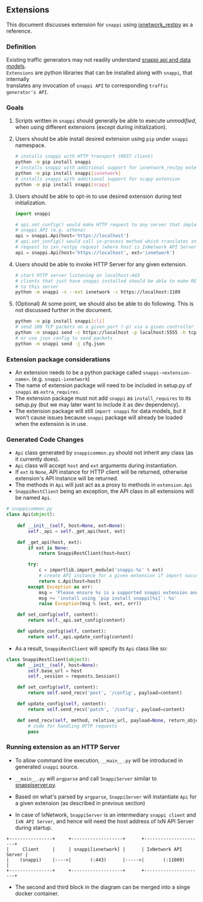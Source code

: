 ## Extensions

This document discusses extension for `snappi` using [ixnetwork_restpy](https://github.com/OpenIxia/ixnetwork_restpy) as a reference.


### Definition

Existing traffic generators may not readily understand [snappi api and data models](https://github.com/open-traffic-generator/models).  
`Extensions` are python libraries that can be installed along with `snappi`, that internally    
translates any invocation of `snappi API` to corresponding `traffic generator's API`.


### Goals
1. Scripts written in `snappi` should generally be able to execute *unmodified*, when using different extensions (except during initialization).
2. Users should be able install desired extension using `pip` under `snappi` namespace.

    ```sh
    # installs snappi with HTTP transport (REST client)
    python -m pip install snappi
    # installs snappi with additional support for ixnetwork_restpy extension
    python -m pip install snappi[ixnetwork]
    # installs snappi with additional support for scapy extension
    python -m pip install snappi[scapy]
    ```

3. Users should be able to opt-in to use desired extension during test initialization.

    ```python
    import snappi

    # api.set_config() would make HTTP request to any server that implements
    # snappi API (e.g. athena)
    api = snappi.Api(host='https://localhost')
    # api.set_config() would call in-process method which translates snappi
    # request to ixn_restpy request (where host is IxNetwork API Server)
    api = snappi.Api(host='https://localhost', ext='ixnetwork')
    ```

4. Users should be able to invoke HTTP Server for any given extension.

    ```sh
    # start HTTP server listening on localhost:443
    # clients that just have snappi installed should be able to make REST calls
    # to this server
    python -m snappi -s --ext ixnetwork -c https://localhost:1109
    ```

5. (Optional) At some point, we should also be able to do following. This is not discussed further in the document.

    ```sh
    python -m pip install snappi[cli]
    # send 100 TCP packets on a given port (-p) via a given controller (-c)
    python -m snappi send -c https://localhost -p localhost:5555 -h tcp -n 100
    # or use json config to send packets
    python -m snappi send -j cfg.json
    ```


### Extension package considerations

- An extension needs to be a python package called `snappi-<extension-name>`. (e.g. `snappi-ixnetwork`)
- The name of extension package will need to be included in setup.py of `snappi` as `extra_requires`.
- The extension package must not add `snappi` as `install_requires` to its setup.py (but we may later want to include it as dev dependency).
- The extension package will still `import snappi` for data models, but it won't cause issues because `snappi` package will already be loaded when the extension is in use.


### Generated Code Changes

- `Api` class generated by `snappicommon.py` should not inherit any class (as it currently does).
- `Api` class will accept `host` and `ext` arguments during instantiation.
- If `ext` is `None`, API instance for HTTP client will be returned, otherwise extension's API instance will be returned.
- The methods in `Api` will just act as a proxy to methods in `extension.Api`
- `SnappiRestClient` being an exception, the API class in all extensions will be named `Api`.

```python
# snappicommon.py
class Api(object):
    
    def __init__(self, host=None, ext=None):
        self._api = self._get_api(host, ext)

    def _get_api(host, ext):
        if ext is None:
            return SnappiRestClient(host=host)

        try:
            c = importlib.import_module('snappi-%s' % ext)
            # create API instance for a given extension if import succeeds
            return c.Api(host=host)
        except Exception as err:
            msg = 'Please ensure %s is a supported snappi extension and was '
            msg += 'install using `pip install snappi[%s]`: %s'
            raise Exception(msg % (ext, ext, err))

    def set_config(self, content):
        return self._api.set_config(content)

    def update_config(self, content):
        return self._api.update_config(content)
```

- As a result, `SnappiRestClient` will specify its `Api` class like so:

```python
class SnappiRestClient(object):
    def __init__(self, host=None):
        self.base_url = host
        self._session = requests.Session()

    def set_config(self, content):
        return self.send_recv('post', '/config', payload=content)

    def update_config(self, content):
        return self.send_recv('patch', '/config', payload=content)

    def send_recv(self, method, relative_url, payload=None, return_object=None):
        # code for handling HTTP requests
        pass
```


### Running extension as an HTTP Server

- To allow command line execution, `__main__.py` will be introduced in generated `snappi` source.

- `__main__.py` will `argparse` and call `SnappiServer` similar to [snappiserver.py](snappi/tests/snappiserver.py).

- Based on what's parsed by `argparse`, `SnappiServer` will instantiate `Api` for a given extension (as described in previous section)

- In case of IxNetwork, `SnappiServer` is an intermediary `snappi client` and `IxN API Server`, and hence will need the host address of IxN API Server during startup.

```
+----------------+     +-------------------+      +----------------------+
|     Client     |     | snappi[ixnetwork] |      | IxNetwork API Server |
|    (snappi)    |---->|       (:443)      |----->|       (:11009)       |
+----------------+     +-------------------+      +----------------------+

```

- The second and third block in the diagram can be merged into a singe docker container.
